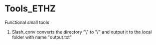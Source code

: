 # Tools_ETHZ
Functional small tools

1. Slash_conv converts the directory "\\" to "/" and output it to the local folder with name "output.txt"
